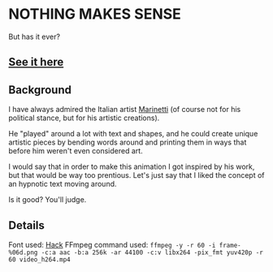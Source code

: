 # NOTHING MAKES SENSE

But has it ever?

## [See it here](https://instagram.com/lorossi97)

## Background

I have always admired the Italian artist [Marinetti](https://en.wikipedia.org/wiki/Filippo_Tommaso_Marinetti) (of course not for his political stance, but for his artistic creations).

He "played" around a lot with text and shapes, and he could create unique artistic pieces by bending words around and printing them in ways that before him weren't even considered art.

I would say that in order to make this animation I got inspired by his work, but that would be way too prentious. Let's just say that I liked the concept of an hypnotic text moving around.

Is it good? You'll judge.

## Details

Font used: [Hack](https://sourcefoundry.org/hack/)
FFmpeg command used: `ffmpeg -y -r 60 -i frame-%06d.png -c:a aac -b:a 256k -ar 44100 -c:v libx264 -pix_fmt yuv420p -r 60 video_h264.mp4`
